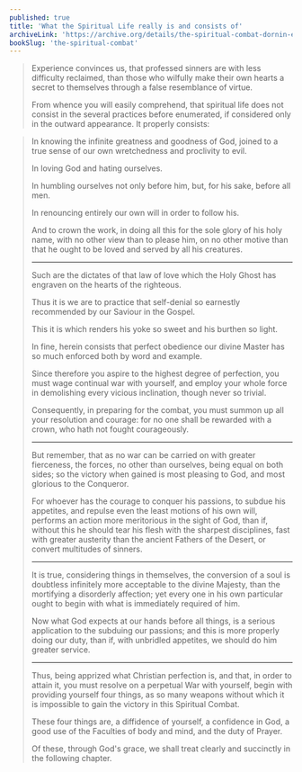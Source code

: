 ```yaml
---
published: true
title: 'What the Spiritual Life really is and consists of'
archiveLink: 'https://archive.org/details/the-spiritual-combat-dornin-edition/page/10?view=theater'
bookSlug: 'the-spiritual-combat'
---
```


> Experience convinces us, that professed sinners are with less difficulty reclaimed, than those who wilfully make their own hearts a secret to themselves through a false resemblance of virtue.
>
> From whence you will easily comprehend, that spiritual life does not consist in the several practices before enumerated, if considered only in the outward appearance. It properly consists:

> In knowing the infinite greatness and goodness of God, joined to a true sense of our own wretchedness and proclivity to evil.
>
> In loving God and hating ourselves.
>
> In humbling ourselves not only before him, but, for his sake, before all men.
>
> In renouncing entirely our own will in order to follow his.
>
> And to crown the work, in doing all this for the sole glory of his holy name, with no other view than to please him, on no other motive than that he ought to be loved and served by all his creatures.
>
> ---
>
> Such are the dictates of that law of love which the Holy Ghost has engraven on the hearts of the righteous.
>
> Thus it is we are to practice that self-denial so earnestly recommended by our Saviour in the Gospel.
>
> This it is which renders his yoke so sweet and his burthen so light.
>
> In fine, herein consists that perfect obedience our divine Master has so much enforced both by word and example.
>
> Since therefore you aspire to the highest degree of perfection, you must wage continual war with yourself, and employ your whole force in demolishing every vicious inclination, though never so trivial.
>
> Consequently, in preparing for the combat, you must summon up all your resolution and courage: for no one shall be rewarded with a crown, who hath not fought courageously.
>
> ---
>
> But remember, that as no war can be carried on with greater fierceness, the forces, no other than ourselves, being equal on both sides; so the victory when gained is most pleasing to God, and most glorious to the Conqueror.
>
> For whoever has the courage to conquer his passions, to subdue his appetites, and repulse even the least motions of his own will, performs an action more meritorious in the sight of God, than if, without this he should tear his flesh with the sharpest disciplines, fast with greater austerity than the ancient Fathers of the Desert, or convert multitudes of sinners.
>
> ---
>
> It is true, considering things in themselves, the conversion of a soul is doubtless infinitely more acceptable to the divine Majesty, than the mortifying a disorderly affection; yet every one in his own particular ought to begin with what is immediately required of him.
>
> Now what God expects at our hands before all things, is a serious application to the subduing our passions; and this is more properly doing our duty, than if, with unbridled appetites, we should do him greater service.
>
> ---
>
> Thus, being apprized what Christian perfection is, and that, in order to attain it, you must resolve on a perpetual War with yourself, begin with providing yourself four things, as so many weapons without which it is impossible to gain the victory in this Spiritual Combat.
>
> These four things are, a diffidence of yourself, a confidence in God, a good use of the Faculties of body and mind, and the duty of Prayer.
>
> Of these, through God's grace, we shall treat clearly and succinctly in the following chapter.
